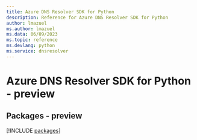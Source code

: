 ```yaml
---
title: Azure DNS Resolver SDK for Python
description: Reference for Azure DNS Resolver SDK for Python
author: lmazuel
ms.author: lmazuel
ms.data: 06/09/2023
ms.topic: reference
ms.devlang: python
ms.service: dnsresolver
---
```

# Azure DNS Resolver SDK for Python - preview
## Packages - preview
[!INCLUDE [packages](dns-resolver-index.md)]